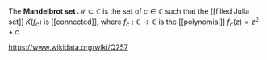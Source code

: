 The **Mandelbrot set** $\mathcal M \subset \mathbb C$ is the set of $c \in \mathbb C$ such that the [[filled Julia set]] $K(f_c)$ is [[connected]], where $f_c:\mathbb C \to \mathbb C$ is the [[polynomial]] $f_c(z) = z^2+c$.

https://www.wikidata.org/wiki/Q257